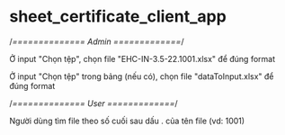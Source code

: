 # sheet_certificate_client_app

/*============== Admin =============*/

Ở input "Chọn tệp", chọn file "EHC-IN-3.5-22.1001.xlsx" để đúng format

Ở input "Chọn tệp" trong bảng (nếu có), chọn file "dataToInput.xlsx" để đúng format 

/*============== User =============*/

Người dùng tìm file theo số cuối sau dấu . của tên file (vd: 1001)
